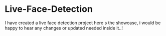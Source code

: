 # Live-Face-Detection
I have created a live face detection project here s the showcase, i would be happy to hear any changes or updated needed inside it..!
